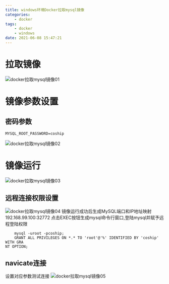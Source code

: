 ```yaml
---
title: windows环境Docker拉取mysql镜像
categories: 
	- docker
tags: 
	- docker
	- windows
date: 2021-06-08 15:47:21
---
```


# 拉取镜像
![docker拉取mysql镜像01](/images/docker/docker_2021_06_07_015.png)

# 镜像参数设置

## 密码参数
```shell
MYSQL_ROOT_PASSWORD=coship
```
![docker拉取mysql镜像02](/images/docker/docker_2021_06_07_016.png)

# 镜像运行
![docker拉取mysql镜像03](/images/docker/docker_2021_06_07_017.png)


## 远程连接权限设置
![docker拉取mysql镜像04](/images/docker/docker_2021_06_07_018.png)
镜像运行成功后生成MySQL端口和IP地址映射192.168.99.100:32772
点击EXEC按钮生成mysql命令行窗口,登陆mysql并赋予远程登陆权限

```shell
	mysql -uroot -pcoship;
	GRANT ALL PRIVILEGES ON *.* TO 'root'@'%' IDENTIFIED BY 'coship' WITH GRA
NT OPTION;
```
## navicate连接
设置对应参数测试连接
![docker拉取mysql镜像05](/images/docker/docker_2021_06_07_019.png)












